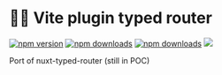 # 🚗🚦 Vite plugin typed router

[npm-version-src]: https://img.shields.io/npm/v/vite-plugin-vue-router-typed.svg
[npm-version-href]: https://www.npmjs.com/package/vite-plugin-vue-router-typed
[npm-downloads-src]: https://img.shields.io/npm/dm/vite-plugin-vue-router-typed.svg
[npm-total-downloads-src]: https://img.shields.io/npm/dt/vite-plugin-vue-router-typed.svg
[npm-downloads-href]: https://www.npmjs.com/package/vite-plugin-vue-router-typed

[![npm version][npm-version-src]][npm-version-href]
[![npm downloads][npm-downloads-src]][npm-downloads-href]
[![npm downloads][npm-total-downloads-src]][npm-downloads-href]
<img src='https://img.shields.io/npm/l/simple-graphql-to-typescript.svg'>



Port of nuxt-typed-router (still in POC)